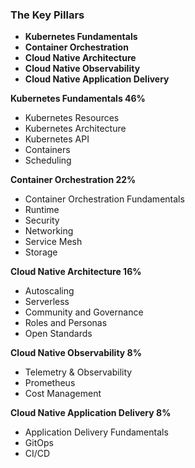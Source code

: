 ### The Key Pillars
* **Kubernetes Fundamentals**
* **Container Orchestration**
* **Cloud Native Architecture**
* **Cloud Native Observability**
* **Cloud Native Application Delivery**

**Kubernetes Fundamentals 46%**  
* Kubernetes Resources  
* Kubernetes Architecture  
* Kubernetes API  
* Containers  
* Scheduling  
  
**Container Orchestration 22%**  
* Container Orchestration Fundamentals  
* Runtime  
* Security  
* Networking  
* Service Mesh  
* Storage  
  
**Cloud Native Architecture 16%**  
* Autoscaling  
* Serverless  
* Community and Governance  
* Roles and Personas  
* Open Standards  
  
**Cloud Native Observability 8%**  
* Telemetry & Observability  
* Prometheus  
* Cost Management  
  
**Cloud Native Application Delivery 8%**  
* Application Delivery Fundamentals  
* GitOps  
* CI/CD